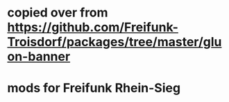 # copied over from https://github.com/Freifunk-Troisdorf/packages/tree/master/gluon-banner
# mods for Freifunk Rhein-Sieg
